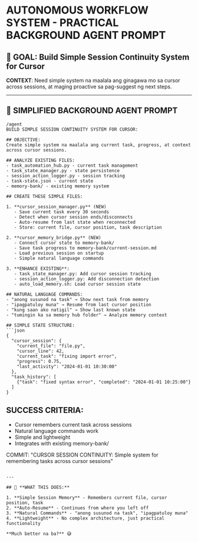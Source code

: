# AUTONOMOUS WORKFLOW SYSTEM - PRACTICAL BACKGROUND AGENT PROMPT

## 🎯 **GOAL**: Build Simple Session Continuity System for Cursor

**CONTEXT**: Need simple system na maalala ang ginagawa mo sa cursor across sessions, at maging proactive sa pag-suggest ng next steps.

---

## 🚀 **SIMPLIFIED BACKGROUND AGENT PROMPT**

```
/agent
BUILD SIMPLE SESSION CONTINUITY SYSTEM FOR CURSOR:

## OBJECTIVE:
Create simple system na maalala ang current task, progress, at context across cursor sessions.

## ANALYZE EXISTING FILES:
- task_automation_hub.py - current task management
- task_state_manager.py - state persistence  
- session_action_logger.py - session tracking
- task-state.json - current state
- memory-bank/ - existing memory system

## CREATE THESE SIMPLE FILES:

1. **cursor_session_manager.py** (NEW)
   - Save current task every 30 seconds
   - Detect when cursor session ends/disconnects
   - Auto-resume from last state when reconnected
   - Store: current file, cursor position, task description

2. **cursor_memory_bridge.py** (NEW) 
   - Connect cursor state to memory-bank/
   - Save task progress to memory-bank/current-session.md
   - Load previous session on startup
   - Simple natural language commands

3. **ENHANCE EXISTING**:
   - task_state_manager.py: Add cursor session tracking
   - session_action_logger.py: Add disconnection detection
   - auto_load_memory.sh: Load cursor session state

## NATURAL LANGUAGE COMMANDS:
- "anong susunod na task" → Show next task from memory
- "ipagpatuloy muna" → Resume from last cursor position
- "kung saan ako natigil" → Show last known state
- "tumingin ka sa memory hub folder" → Analyze memory context

## SIMPLE STATE STRUCTURE:
```json
{
  "cursor_session": {
    "current_file": "file.py",
    "cursor_line": 42,
    "current_task": "fixing import error",
    "progress": 0.75,
    "last_activity": "2024-01-01 10:30:00"
  },
  "task_history": [
    {"task": "fixed syntax error", "completed": "2024-01-01 10:25:00"}
  ]
}
```

## SUCCESS CRITERIA:
- Cursor remembers current task across sessions
- Natural language commands work
- Simple and lightweight
- Integrates with existing memory-bank/

COMMIT: "CURSOR SESSION CONTINUITY: Simple system for remembering tasks across cursor sessions"
```

---

## 🎯 **WHAT THIS DOES:**

1. **Simple Session Memory** - Remembers current file, cursor position, task
2. **Auto-Resume** - Continues from where you left off
3. **Natural Commands** - "anong susunod na task", "ipagpatuloy muna"
4. **Lightweight** - No complex architecture, just practical functionality

**Much better na ba?** 😅 